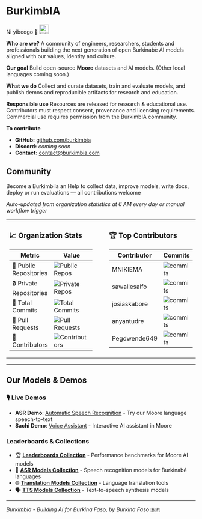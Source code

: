 # BurkimbIA

Ni yibeogo 🫡 <img src="https://upload.wikimedia.org/wikipedia/commons/3/31/Flag_of_Burkina_Faso.svg" alt="🇧🇫" width="25"/>

**Who are we?**
A community of engineers, researchers, students and professionals building the next generation of open Burkinabè AI models aligned with our values, identity and culture.

**Our goal**
Build open-source **Moore** datasets and AI models. (Other local languages coming soon.)

**What we do**
Collect and curate datasets, train and evaluate models, and publish demos and reproducible artifacts for research and education.

**Responsible use**
Resources are released for research & educational use. Contributors must respect consent, provenance and licensing requirements. Commercial use requires permission from the BurkimbIA community.

**To contribute**

* **GitHub:** [github.com/burkimbia](https://github.com/burkimbia)
* **Discord:** *coming soon*
* **Contact:** contact@burkimbia.com


## Community

Become a Burkimbila an Help to  collect data, improve models, write docs, deploy or run evaluations — all contributions welcome


<table>
<tr>
<td width="45%" valign="top">

### 📈 Organization Stats

| Metric | Value |
|--------|-------|
| 📁 Public Repositories | ![Public Repos](https://img.shields.io/badge/dynamic/json?color=blue&label=&query=%24.public_repositories&url=https%3A%2F%2Fraw.githubusercontent.com%2FBurkimbIA%2FBurkimbIA%2Fmain%2Fmetrics_renders%2Forg-stats.json) |
| 🔒 Private Repositories | ![Private Repos](https://img.shields.io/badge/dynamic/json?color=blue&label=&query=%24.private_repositories&url=https%3A%2F%2Fraw.githubusercontent.com%2FBurkimbIA%2FBurkimbIA%2Fmain%2Fmetrics_renders%2Forg-stats.json) |
| 📝 Total Commits | ![Total Commits](https://img.shields.io/badge/dynamic/json?color=blue&label=&query=%24.total_commits&url=https%3A%2F%2Fraw.githubusercontent.com%2FBurkimbIA%2FBurkimbIA%2Fmain%2Fmetrics_renders%2Forg-stats.json) |
| 🔀 Pull Requests | ![Pull Requests](https://img.shields.io/badge/dynamic/json?color=blue&label=&query=%24.total_pull_requests&url=https%3A%2F%2Fraw.githubusercontent.com%2FBurkimbIA%2FBurkimbIA%2Fmain%2Fmetrics_renders%2Forg-stats.json) |
| 👥 Contributors | ![Contributors](https://img.shields.io/badge/dynamic/json?color=blue&label=&query=%24.total_contributors&url=https%3A%2F%2Fraw.githubusercontent.com%2FBurkimbIA%2FBurkimbIA%2Fmain%2Fmetrics_renders%2Forg-stats.json) |

</td>
<td width="10%"></td>
<td width="45%" valign="top">

### 🏆 Top Contributors

| Contributor | Commits |
|-------------|---------|
| MNIKIEMA | ![commits](https://img.shields.io/badge/dynamic/json?color=blue&label=&query=%24.contributor_commits.MNIKIEMA&url=https%3A%2F%2Fraw.githubusercontent.com%2FBurkimbIA%2FBurkimbIA%2Fmain%2Fmetrics_renders%2Forg-stats.json) |
| sawallesalfo | ![commits](https://img.shields.io/badge/dynamic/json?color=blue&label=&query=%24.contributor_commits.sawallesalfo&url=https%3A%2F%2Fraw.githubusercontent.com%2FBurkimbIA%2FBurkimbIA%2Fmain%2Fmetrics_renders%2Forg-stats.json) |
| josiaskabore | ![commits](https://img.shields.io/badge/dynamic/json?color=blue&label=&query=%24.contributor_commits.josiaskabore&url=https%3A%2F%2Fraw.githubusercontent.com%2FBurkimbIA%2FBurkimbIA%2Fmain%2Fmetrics_renders%2Forg-stats.json) |
| anyantudre | ![commits](https://img.shields.io/badge/dynamic/json?color=blue&label=&query=%24.contributor_commits.anyantudre&url=https%3A%2F%2Fraw.githubusercontent.com%2FBurkimbIA%2FBurkimbIA%2Fmain%2Fmetrics_renders%2Forg-stats.json) |
| Pegdwende649 | ![commits](https://img.shields.io/badge/dynamic/json?color=blue&label=&query=%24.contributor_commits.Pegdwende649&url=https%3A%2F%2Fraw.githubusercontent.com%2FBurkimbIA%2FBurkimbIA%2Fmain%2Fmetrics_renders%2Forg-stats.json) |


</td>

*Auto-updated from organization statistics at 6 AM every day or manual workflow trigger*
</tr>
</table>


---

## Our Models & Demos

### 🎙️ Live Demos
- **ASR Demo**: [Automatic Speech Recognition](https://huggingface.co/spaces/sawadogosalif/demo-asr) - Try our Moore language speech-to-text
- **Sachi Demo**: [Voice Assistant](https://huggingface.co/spaces/sawadogosalif/demo-sachi) - Interactive AI assistant in Moore

### Leaderboards & Collections
- 🏆 **[Leaderboards Collection](https://huggingface.co/collections/burkimbia/leaderboards-68b379b1070cffb23702b7bc)** - Performance benchmarks for Moore AI models
- 🎤 **[ASR Models Collection](https://huggingface.co/collections/burkimbia/asr-68b37904a9437afa485e2b46)** - Speech recognition models for Burkinabé languages
- 🌐 **[Translation Models Collection](https://huggingface.co/collections/burkimbia/translation-models-68b378344625c60e48e18684)** - Language translation tools
- 🗣️ **[TTS Models Collection](https://huggingface.co/collections/burkimbia/tts-68b376e8d76075b6c48a2601)** - Text-to-speech synthesis models

---

*Burkimbia - Building AI for Burkina Faso, by Burkina Faso* 🇧🇫

